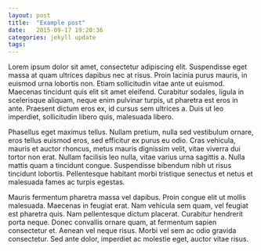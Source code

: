 ```yaml
---
layout: post
title:  "Example post"
date:   2015-09-17 19:20:36
categories: jekyll update
tags:
---
```

Lorem ipsum dolor sit amet, consectetur adipiscing elit. Suspendisse eget massa at quam ultrices dapibus nec at risus. Proin lacinia purus mauris, in euismod urna lobortis non. Etiam sollicitudin vitae ante ut euismod. Maecenas tincidunt quis elit sit
 amet eleifend. Curabitur sodales, ligula in scelerisque aliquam, neque enim pulvinar turpis, ut pharetra est eros in ante. Praesent dictum eros ex, id cursus sem ultrices a. Duis ut leo imperdiet, sollicitudin libero quis, malesuada libero.

Phasellus eget maximus tellus. Nullam pretium, nulla sed vestibulum ornare, eros tellus euismod eros, sed efficitur ex purus eu odio. Cras vehicula, mauris et auctor rhoncus, metus mauris dignissim velit, vitae viverra dui tortor non erat. Nullam facilisis
 leo nulla, vitae varius urna sagittis a. Nulla mattis quam a tincidunt congue. Suspendisse bibendum nibh ut risus tincidunt lobortis. Pellentesque habitant morbi tristique senectus et netus et malesuada fames ac turpis egestas.

Mauris fermentum pharetra massa vel dapibus. Proin congue elit ut mollis malesuada. Maecenas in feugiat erat. Nam vehicula sem quam, vel feugiat est pharetra quis. Nam pellentesque dictum placerat. Curabitur hendrerit porta neque. Donec convallis ornare
 quam, at fermentum sapien consectetur et. Aenean vel neque risus. Morbi vel sem ac odio gravida consectetur. Sed ante dolor, imperdiet ac molestie eget, auctor vitae risus.
